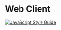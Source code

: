 # Web Client

[![JavaScript Style Guide](https://cdn.rawgit.com/standard/standard/master/badge.svg)](https://github.com/standard/standard)
